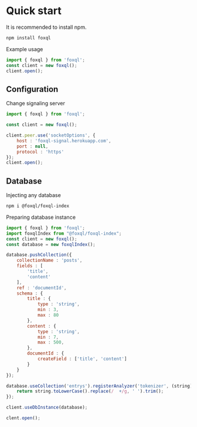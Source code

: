 # Quick start

It is recommended to install npm.

```bash
npm install foxql
```

Example usage

```javascript
import { foxql } from 'foxql';
const client = new foxql();
client.open();
```

## Configuration

Change signaling server
```javascript
import { foxql } from 'foxql';

const client = new foxql();

client.peer.use('socketOptions', {
    host : 'foxql-signal.herokuapp.com',
    port : null,
    protocol : 'https'
});
client.open();
```

## Database
Injecting any database

```bash
npm i @foxql/foxql-index
```

Preparing database instance
```javascript
import { foxql } from 'foxql';
import foxqlIndex from "@foxql/foxql-index";
const client = new foxql();
const database = new foxqlIndex();

database.pushCollection({
    collectionName : 'posts',
    fields : [
        'title',
        'content'
    ],
    ref : 'documentId',
    schema : {
        title : {
            type : 'string',
            min : 3,
            max : 80
        },
        content : {
            type : 'string',
            min : 7,
            max : 500,
        },
        documentId : {
            createField : ['title', 'content']
        }   
    }
});

database.useCollection('entrys').registerAnalyzer('tokenizer', (string)=>{
    return string.toLowerCase().replace(/  +/g, ' ').trim();
}); 

client.useDbInstance(database);

clent.open();

```
